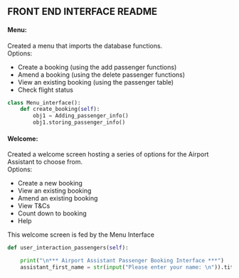 ## FRONT END INTERFACE README  

#### Menu:  
Created a menu that imports the database functions.  
Options:  
- Create a booking (using the add passenger functions)  
- Amend a booking (using the delete passenger functions)  
- View an existing booking (using the passenger table) 
- Check flight status 

```python
class Menu_interface():
    def create_booking(self):
        obj1 = Adding_passenger_info()
        obj1.storing_passenger_info()
```

#### Welcome:  
Created a welcome screen hosting a series of options for the Airport Assistant to choose from.  
Options:  
- Create a new booking  
- View an existing booking  
- Amend an existing booking  
- View T&Cs  
- Count down to booking  
- Help  

This welcome screen is fed by the Menu Interface

```python
def user_interaction_passengers(self):

    print("\n*** Airport Assistant Passenger Booking Interface ***")
    assistant_first_name = str(input("Please enter your name: \n")).title()
```